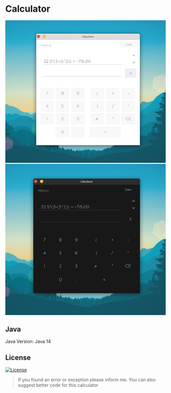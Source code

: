 # Calculator

<p align="center" style="text-align:center">
  <img width="700px" src="https://raw.githubusercontent.com/Jervx/Calculator/master/light.png" width="35%">
  <img width="700px" src="https://raw.githubusercontent.com/Jervx/Calculator/master/dark.png" width="35%">
</p>

## Java
Java Version: Java 14

## License
[![License](https://img.shields.io/github/license/jervx/Calculator)](http://badges.mit-license.org)


> If you found an error or exception please inform me. You can also suggest better code for this calculator</p>
